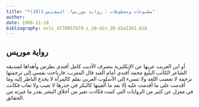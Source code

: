```yaml
---
title: "*مطبوعات ومخطوطات : رواية موريس*. المقتبس 1(10)"
author: 
date: 1906-11-18
bibliography: oclc_4770057679-i_10-div_20.d1e2361.bib
---
```




##  رواية موريس 


 أو ابن الغريب عربها عن الإنكليزية بتصرف الأديب كامل أفندي بطرس وأهداها لصديقه الشاعر الكاتب البليغ محمد أفندي أمام العبد قال المعرب: فارتاحت نفسي إلى ترجمتها ترجمة لا تغضب اللغة ولا تسيء إلى الأسلوب العربي بقلم كالمرآة لا يخدع الناظر إليه وما أقدمت على ما أقدمت عليه إلا بعد ما ألفيتها كالبكر في خدرها لا تعيب ولا تعاب فكانت في معزل عن كثير من الروايات التي كتبت فكادت تغير من أخلاق البشر بقدر ما غيرته من الحقائق.  
